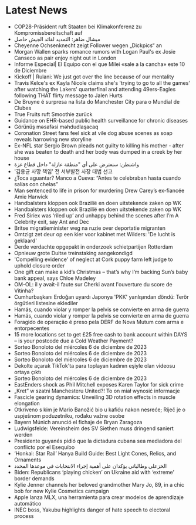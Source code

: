 # Latest News
-  COP28-Präsident ruft Staaten bei Klimakonferenz zu Kompromissbereitschaft auf
-  ميشال ضاهر: التمديد لقائد الجيش حاصل
-  Cheyenne Ochsenknecht zeigt Follower wegen „Dickpics“ an
-  Morgan Wallen sparks romance rumors with Logan Paul's ex Josie Canseco as pair enjoy night out in London
-  Informe Especial| El Equipo con el que Milei «sale a la cancha» este 10 de Diciembre
-  Kickoff | Rulani: We just got over the line because of our mentality
-  Travis Kelce's ex Kayla Nicole claims she's 'trying to go to all the games' after watching the Lakers' quarterfinal and attending 49ers-Eagles following THAT flirty message to Jalen Hurts
-  De Bruyne é surpresa na lista do Manchester City para o Mundial de Clubes
-  True Fruits ruft Smoothie zurück
-  Guidance on EHR-based public health surveillance for chronic diseases
-  Görünüş məsafəsi məhdudlaşacaq
-  Coronation Street fans feel sick at vile dog abuse scenes as soap reveals harrowing new storyline
-  Ex-NFL star Sergio Brown pleads not guilty to killing his mother - after she was beaten to death and her body was dumped in a creek by her house
-  واشنطن: سنعترض على أي "منطقة عازلة" داخل قطاع غزة
-  '김용균 사망 책임' 전 서부발전 사장 대법 선고
-  ¿Toca aguantar? Manco a Cueva: “Antes te celebraban hasta cuando salías con chelas”
-  Man sentenced to life in prison for murdering Drew Carey’s ex-fiancée Amie Harwick
-  Handbalsters kloppen ook Brazilië en doen uitstekende zaken op WK
-  Handbalsters kloppen ook Brazilië en doen uitstekende zaken op WK
-  Fred Siriex was ‘riled up’ and unhappy behind the scenes after I’m A Celebrity exit, say Ant and Dec
-  Britse migratieminister weg na ruzie over deportatie migranten
-  Omtzigt zet deur op een kier voor kabinet met Wilders: 'De lucht is geklaard'
-  Derde verdachte opgepakt in onderzoek schietpartijen Rotterdam
-  Opnieuw grote Duitse treinstaking aangekondigd
-  'Compelling evidence' of neglect at Cork puppy farm left judge to uphold closure order
-  One gift can make a kid’s Christmas – that’s why I’m backing Sun’s baby bank appeal, says Chloe Madeley
-  OM-OL: il y avait-il faute sur Cherki avant l'ouverture du score de Vitinha?
-  Cumhurbaşkanı Erdoğan uyardı Japonya 'PKK' yanlışından döndü: Terör örgütleri listesine eklediler
-  Hamás, cuando violar y romper la pelvis se convierte en arma de guerra
-  Hamás, cuando violar y romper la pelvis se convierte en arma de guerra
-  Foragido de operação é preso pela DERF de Nova Mutum com arma e entorpecentes
-  15 more locations set to get £25 free cash to bank account within DAYS – is your postcode due a Cold Weather Payment?
-  Sorteo Bonoloto del miércoles 6 de diciembre de 2023
-  Sorteo Bonoloto del miércoles 6 de diciembre de 2023
-  Sorteo Bonoloto del miércoles 6 de diciembre de 2023
-  Dekolte açarak TikTok'ta para toplayan kadının eşiyle olan videosu ortaya çıktı
-  Sorteo Bonoloto del miércoles 6 de diciembre de 2023
-  EastEnders shock as Phil Mitchell exposes Karen Taylor for sick crime
-  „Kret” w szatni Manchesteru United?! To on miał wynosić informacje
-  Fascicle gearing dynamics: Unveiling 3D rotation effects in muscle elongation
-  Otkriveno s kim je Mario Banožić bio u kafiću nakon nesreće; Riječ je o uspješnom poduzetniku, rođaku važne osobe
-  Bayern Múnich anunció el fichaje de Bryan Zaragoza
-  Ludwigsfelde: Vereinsheim des SV Siethen muss dringend saniert werden
-  Presidente guyanés pidió que la dictadura cubana sea mediadora del conflicto por el Esequibo
-  ‘Honkai: Star Rail’ Hanya Build Guide: Best Light Cones, Relics, and Ornaments
-  الخزعلي وطالباني يؤكدان على أهمية إجراء الانتخابات في موعدها المحدد
-  Biden: Republicans ‘playing chicken’ on Ukraine aid with ‘extreme’ border demands
-  Kylie Jenner channels her beloved grandmother Mary Jo, 89, in a chic bob for new Kylie Cosmetics campaign
-  Apple lanza MLX, una herramienta para crear modelos de aprendizaje automático
-  INEC boss, Yakubu highlights danger of hate speech to electoral process

